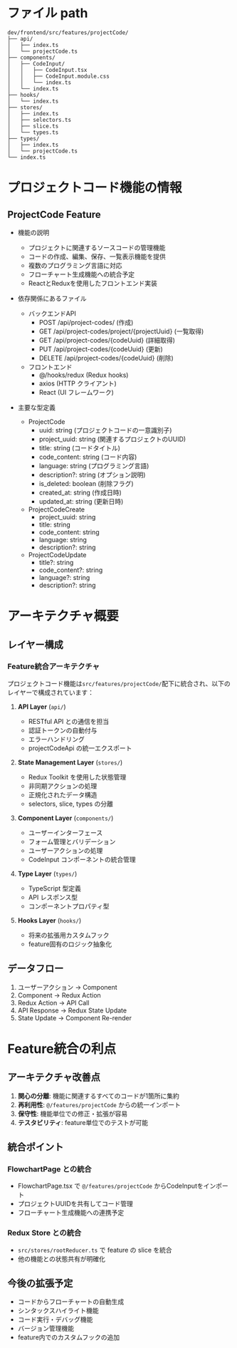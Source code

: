 # ファイル path

```
dev/frontend/src/features/projectCode/
├── api/
│   ├── index.ts
│   └── projectCode.ts
├── components/
│   ├── CodeInput/
│   │   ├── CodeInput.tsx
│   │   ├── CodeInput.module.css
│   │   └── index.ts
│   └── index.ts
├── hooks/
│   └── index.ts
├── stores/
│   ├── index.ts
│   ├── selectors.ts
│   ├── slice.ts
│   └── types.ts
├── types/
│   ├── index.ts
│   └── projectCode.ts
└── index.ts
```

# プロジェクトコード機能の情報

## ProjectCode Feature

- 機能の説明
  - プロジェクトに関連するソースコードの管理機能
  - コードの作成、編集、保存、一覧表示機能を提供
  - 複数のプログラミング言語に対応
  - フローチャート生成機能への統合予定
  - ReactとReduxを使用したフロントエンド実装

- 依存関係にあるファイル
  - バックエンドAPI
    - POST /api/project-codes/ (作成)
    - GET /api/project-codes/project/{projectUuid} (一覧取得)
    - GET /api/project-codes/{codeUuid} (詳細取得)
    - PUT /api/project-codes/{codeUuid} (更新)
    - DELETE /api/project-codes/{codeUuid} (削除)
  - フロントエンド
    - @/hooks/redux (Redux hooks)
    - axios (HTTP クライアント)
    - React (UI フレームワーク)

- 主要な型定義
  - ProjectCode
    - uuid: string (プロジェクトコードの一意識別子)
    - project_uuid: string (関連するプロジェクトのUUID)
    - title: string (コードタイトル)
    - code_content: string (コード内容)
    - language: string (プログラミング言語)
    - description?: string (オプション説明)
    - is_deleted: boolean (削除フラグ)
    - created_at: string (作成日時)
    - updated_at: string (更新日時)
  - ProjectCodeCreate
    - project_uuid: string
    - title: string
    - code_content: string
    - language: string
    - description?: string
  - ProjectCodeUpdate
    - title?: string
    - code_content?: string
    - language?: string
    - description?: string

# アーキテクチャ概要

## レイヤー構成

### Feature統合アーキテクチャ
プロジェクトコード機能は`src/features/projectCode/`配下に統合され、以下のレイヤーで構成されています：

1. **API Layer** (`api/`)
   - RESTful API との通信を担当
   - 認証トークンの自動付与
   - エラーハンドリング
   - projectCodeApi の統一エクスポート

2. **State Management Layer** (`stores/`)
   - Redux Toolkit を使用した状態管理
   - 非同期アクションの処理
   - 正規化されたデータ構造
   - selectors, slice, types の分離

3. **Component Layer** (`components/`)
   - ユーザーインターフェース
   - フォーム管理とバリデーション
   - ユーザーアクションの処理
   - CodeInput コンポーネントの統合管理

4. **Type Layer** (`types/`)
   - TypeScript 型定義
   - API レスポンス型
   - コンポーネントプロパティ型

5. **Hooks Layer** (`hooks/`)
   - 将来の拡張用カスタムフック
   - feature固有のロジック抽象化

## データフロー
1. ユーザーアクション → Component
2. Component → Redux Action
3. Redux Action → API Call
4. API Response → Redux State Update
5. State Update → Component Re-render

# Feature統合の利点

## アーキテクチャ改善点
1. **関心の分離**: 機能に関連するすべてのコードが1箇所に集約
2. **再利用性**: `@/features/projectCode` からの統一インポート
3. **保守性**: 機能単位での修正・拡張が容易
4. **テスタビリティ**: feature単位でのテストが可能

## 統合ポイント

### FlowchartPage との統合
- FlowchartPage.tsx で `@/features/projectCode` からCodeInputをインポート
- プロジェクトUUIDを共有してコード管理
- フローチャート生成機能への連携予定

### Redux Store との統合
- `src/stores/rootReducer.ts` で feature の slice を統合
- 他の機能との状態共有が明確化

## 今後の拡張予定
- コードからフローチャートの自動生成
- シンタックスハイライト機能
- コード実行・デバッグ機能
- バージョン管理機能
- feature内でのカスタムフックの追加
